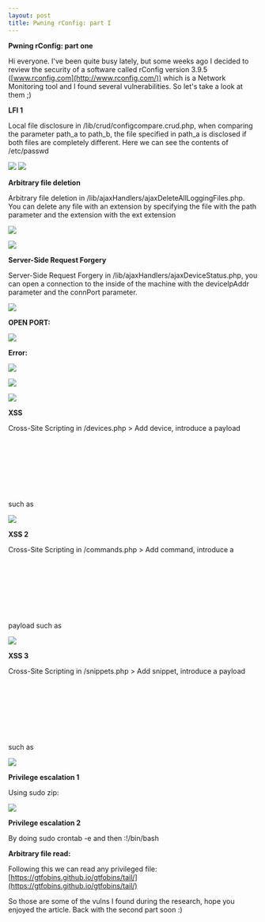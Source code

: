 ```yaml
---
layout: post
title: Pwning rConfig: part I
---
```

**Pwning rConfig: part one**


Hi everyone. I&#39;ve been quite busy lately, but some weeks ago I decided to review the security of a software called rConfig version 3.9.5 ([www.rconfig.com](http://www.rconfig.com/)) which is a Network Monitoring tool and I found several vulnerabilities. So let&#39;s take a look at them ;)

**LFI 1**

Local file disclosure in /lib/crud/configcompare.crud.php, when comparing the parameter path\_a to path\_b, the file specified in path\_a is disclosed if both files are completely different. Here we can see the contents of /etc/passwd


![](https://i.imgur.com/GRiS3qF.png)
![](https://i.imgur.com/zPoqjGv.png)

**Arbitrary file deletion**

Arbitrary file deletion in /lib/ajaxHandlers/ajaxDeleteAllLoggingFiles.php. You can delete any file with an extension by specifying the file with the path parameter and the extension with the ext extension

![](https://i.imgur.com/ZddQdNh.png)

![](https://i.imgur.com/VjLjf77.png)

**Server-Side Request Forgery**

Server-Side Request Forgery in /lib/ajaxHandlers/ajaxDeviceStatus.php, you can open a connection to the inside of the machine with the deviceIpAddr parameter and the connPort parameter.

![](https://i.imgur.com/zi1zIbo.png)

**OPEN PORT:**

![](https://i.imgur.com/hY2DgHv.png) 

**Error:**

![](https://i.imgur.com/stK493D.png)

![](https://i.imgur.com/u3rVZ7m.png)

![](https://i.imgur.com/jS2O4e1.png)

**XSS**

Cross-Site Scripting in /devices.php > Add device, introduce a payload such as <svg onload=alert(1)> in the Model field and clicking Save (it&#39;s needed to fill the rest of fields with info). Then visiting /devicemgmt.php?deviceId=1&amp;device=devicename

![](https://i.imgur.com/6X7HWph.png)

**XSS 2**

Cross-Site Scripting in /commands.php > Add command, introduce a payload such as <svg onload=alert(1)> in the Command field and click Save.

![](https://i.imgur.com/aBwu34Q.png)

**XSS 3**

Cross-Site Scripting in /snippets.php > Add snippet, introduce a payload such as <svg onload=alert(1)> in the Snippet field and click Save(fill the rest of fields first).

![](https://i.imgur.com/5aYwSAy.png)

**Privilege escalation 1**

Using sudo zip:

![](https://i.imgur.com/PuLwT3i.png)

**Privilege escalation 2**

By doing sudo crontab -e and then :!/bin/bash

**Arbitrary file read:**

Following this we can read any privileged file: [https://gtfobins.github.io/gtfobins/tail/](https://gtfobins.github.io/gtfobins/tail/)

So those are some of the vulns I found during the research, hope you enjoyed the article. Back with the second part soon :)
